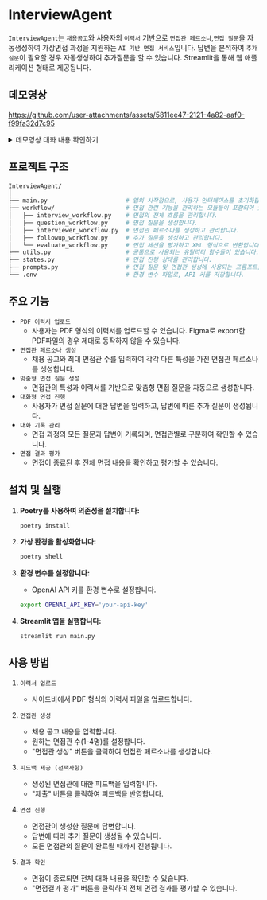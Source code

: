 # InterviewAgent

`InterviewAgent`는 `채용공고`와 사용자의 `이력서` 기반으로 `면접관 페르소나`,`면접 질문`을 자동생성하여 가상면접 과정을 지원하는 `AI 기반 면접 서비스`입니다.
답변을 분석하여 `추가질문`이 필요할 경우 자동생성하여 추가질문을 할 수 있습니다. Streamlit을 통해 웹 애플리케이션 형태로 제공됩니다.



## 데모영상
https://github.com/user-attachments/assets/5811ee47-2121-4a82-aaf0-f99fa32d7c95

<details>
   <summary>데모영상 대화 내용 확인하기</summary>
<div markdown="1">

# 기술 면접 질문 및 답변 정리

## 면접관: 이정훈
- **소속:** 원티드랩 AI기술팀
- **직위:** AI 엔지니어
- **경력:** 5년
- **주요 업무:** 머신러닝 모델 개발 및 데이터 분석
- **평가 포인트:** 머신러닝 솔루션의 HR 문제 해결 효과성, 문제 해결 능력, 창의성, 멀티 에이전트 아키텍처와 LLM API 연동 경험
  
### 초기 생성 질문
1. SBERT 모델을 개발할 때 어떤 기술적 도전과제를 직면했으며, 그것을 어떻게 해결했는지 공유해 주세요.
2. OCR 기반 일정 추출 시스템을 구축할 때 프롬프트 엔지니어링을 어떤 방법으로 적용했는지 설명해 주세요.
3. 프로젝트 협업 경험 중 팀워크를 어떻게 강화했고, 그로 인해 팀의 성과에 어떤 영향을 미쳤는지 예시를 들어 주세요.

### 질문 및 답변

#### Q1: SBERT 모델을 개발할 때 어떤 기술적 도전과제를 직면했으며, 그것을 어떻게 해결했는지 공유해 주세요.
- **답변:**
   - SBERT 모델 개발 시 특허 도메인에 최적화된 임베딩을 만드는 것이 주요 도전 과제였습니다. 이를 위해 KoPatElectra 특허 도메인 토큰과 KLUE-base 사전을 통합하고, KIPRIS 특허 요약문을 통한 MLM(Masked Language Model) 추가 학습을 진행했습니다. 이러한 Domain Adaptation 접근을 통해 키워드 기반 검색의 한계를 극복하고, 문장 단위 임베딩으로 세부 기술 간 더 정확한 유사도를 평가할 수 있었습니다.

- **추가질문:** 도메인 적응을 위해 사용한 구체적인 방법론이나 기술 스택에 대해 더 설명해 주실 수 있나요?

- **추가답변:**
   - Domain Adaptation을 위해 KoPatElectra의 특허 도메인 토큰과 KLUE-base 사전을 통합하고, KIPRIS 특허 요약문을 활용한 Masked Language Model(MLM) 추가 학습을 수행했습니다. 구체적으로는 PyTorch를 기반으로 NLI(Natural Language Inference)와 STS(Semantic Textual Similarity) 파인튜닝을 적용하여 Sentence-BERT 모델의 성능을 개선했습니다. 이를 통해 기존 키워드 기반 검색 대비 더 의미론적으로 정확한 특허 검색 시스템을 구현할 수 있었고, 실제 내부 연구원 15명을 대상으로 한 평가에서 NDCG@10 기준 0.66의 성과를 달성했습니다.

#### Q2: OCR 기반 일정 추출 시스템을 구축할 때 프롬프트 엔지니어링을 어떤 방법으로 적용했는지 설명해 주세요.
- **답변:**
   - 몽글몽글 프로젝트에서 OCR + LLM 기반 일정 추출 시스템 구축 시, 여러 OCR 모델(EasyOCR, Pororo, Tesseract)의 결과를 결합하고 GPT-4o mini를 활용한 후보정 파이프라인을 설계했습니다. 특히 일정의 일시, 시간, 대상, 내용, 비고 등 메타데이터를 정확하게 추출하기 위해 구조화된 프롬프트 엔지니어링을 적용했으며, 주요 일정 외 참고사항의 '기타' 정보를 분류하는 프롬프트를 개발했습니다. 이를 통해 유료 OCR API 대비 1/3 비용으로 자동 일정 추출 파이프라인을 구축할 수 있었습니다.

#### Q3: 프로젝트 협업 경험 중 팀워크를 어떻게 강화했고, 그로 인해 팀의 성과에 어떤 영향을 미쳤는지 예시를 들어 주세요.
- **답변:**
    - 제가 참여한 몽글몽글과 YouTube 핫클립 자동생성기 프로젝트에서는 팀원들과 긴밀히 협업하여 혁신적인 솔루션을 만들었습니다. 특히 멀티모달 AI 시스템 개발 시 ML, 백엔드, 프론트엔드 팀원들 간 지속적인 소통과 기술 공유를 통해 시너지를 창출했습니다. 예를 들어 YouTube 핫클립 프로젝트에서는 Vision Modality와 Text Modality를 결합하는 과정에서 서로의 전문성을 공유하고, 프롬프트 엔지니어링 기법을 함께 개선하여 최종적으로 카테고리별 평균 Hit Rate를 18.52% 개선할 수 있었습니다.

---

## 면접관: 박수진

- **소속:** 원티드랩 AI기술팀
- **직위:** MLOps 엔지니어
- **경력:** 3년
- **주요 업무:** ML 시스템 구축 및 관리, 서비스 안정성 보장
- **평가 포인트:** 시스템 안정성 및 효율성 유지 능력, 빠른 실행과 피드백 반영 능력, 원티드랩 미션/가치 이해도
  
### 초기 생성 질문
1. 과학기술사업화진흥원에서 개발한 유사특허 검색 시스템에서 추론 속도를 62% 개선했다고 했습니다. 이 과정에서 어떤 주요 최적화 전략을 사용했는지 설명해 주세요.
2. 몽글몽글 프로젝트에서의 AI 기반 자동 일정 추출 파이프라인 구축 과정에서 가장 큰 도전 과제는 무엇이었고, 이를 어떻게 해결했는지 설명 부탁드립니다.
3. YouTube 핫클립 자동생성기의 모델 의존성 격리와 자동화된 추론 프로세스를 설명해 주시고, 이를 통해 어떤 효율성을 얻었는지 말씀해 주세요.

### 질문 및 답변

#### Q1: 과학기술사업화진흥원에서 개발한 유사특허 검색 시스템에서 추론 속도를 62% 개선했다고 했습니다. 이 과정에서 어떤 주요 최적화 전략을 사용했는지 설명해 주세요.
- **답변:** 유사특허 검색 시스템의 추론 속도 개선을 위해 Faiss 라이브러리를 활용한 벡터 데이터베이스 구축과 도메인 특화 Sentence-BERT 모델 개발에 집중했습니다. 특히 KIPRIS 특허 서지정보 158만 건을 기반으로 벡터 인덱싱을 최적화하고, KoPatElectra 특허 도메인 토큰과 KLUE-base 사전을 통합한 도메인 적응 학습을 통해 검색 효율성을 크게 향상시켰습니다. 이러한 접근을 통해 기존 Doc2Vec 모델 대비 평균 검색 시간을 1분 34초에서 58초로 단축할 수 있었습니다.

#### Q2: 몽글몽글 프로젝트에서의 AI 기반 자동 일정 추출 파이프라인 구축 과정에서 가장 큰 도전 과제는 무엇이었고, 이를 어떻게 해결했는지 설명 부탁드립니다.
- **답변:**
    - 가장 큰 도전 과제는 OCR 단계에서 발생하는 정보 오인식 문제였습니다. 초기에는 단일 OCR 모델 사용으로 인해 행사명, 장소, 시간, 준비물 등 중요 정보의 정확도가 낮았습니다. 이를 해결하기 위해 EasyOCR, Pororo, Tesseract 등 다중 OCR 모델을 결합하고, GPT-4o mini를 활용한 후보정 파이프라인을 설계했습니다. 특히 LLM을 통해 오타를 교정하고 구조화된 메타데이터를 추출하는 프롬프트 엔지니어링을 적용하여, 유료 OCR API 대비 1/3 비용으로 높은 정확도의 자동 일정 추출 시스템을 구현할 수 있었습니다.

#### Q3: YouTube 핫클립 자동생성기의 모델 의존성 격리와 자동화된 추론 프로세스를 설명해 주시고, 이를 통해 어떤 효율성을 얻었는지 말씀해 주세요.
- **답변:**
     - YouTube 핫클립 자동생성기 프로젝트에서는 Audio, Text, Vision 모델 간 패키지 의존성 충돌 문제를 해결하기 위해 Docker Compose 기반의 멀티 컨테이너 아키텍처를 구축했습니다. 각 모델(OpenAI Whisper, CLIP, Mistral AI)을 개별 컨테이너로 격리시켜 의존성 문제를 해결하고, 통합 추론 파이프라인을 자동화했습니다. 이를 통해 모델 간 리소스 관리가 용이해졌으며, 4비트 양자화와 결합하여 메모리 사용량을 70% 절감하고 추론 속도를 50% 개선하는 성과를 달성했습니다.
---

## 종합평가 결과
### 모의 면접 피드백

#### 1. SBERT 모델 개발 시 기술적 도전과제
**답변:** SBERT 모델 개발 시 특허 도메인에 최적화된 임베딩을 만드는 것이 주요 도전 과제였습니다. 이를 위해 KoPatElectra 특허 도메인 토큰과 KLUE-base 사전을 통합하고, KIPRIS 특허 요약문을 통한 MLM(Masked Language Model) 추가 학습을 진행했습니다. 이러한 Domain Adaptation 접근을 통해 키워드 기반 검색의 한계를 극복하고, 문장 단위 임베딩으로 세부 기술 간 더 정확한 유사도를 평가할 수 있었습니다.

**피드백:**
1. **명확성:** 답변이 명확하고 이해하기 쉬웠습니다. 기술적 용어를 적절히 사용하여 전문성을 잘 드러냈습니다.
2. **기술적 깊이:** 다양한 기술적 요소를 언급하여 깊이를 보여주었습니다. 그러나 각 기술의 구체적인 작동 방식이나 효과에 대한 설명이 추가되면 더 좋을 것 같습니다.
3. **전문성:** 전문적인 용어 사용이 좋았으나, 비전문가도 이해할 수 있도록 간단한 설명을 추가하는 것이 좋습니다.

**개선 제안:** 기술적 요소에 대한 간단한 설명을 추가하여 비전문가도 이해할 수 있도록 하세요. 예를 들어, "MLM은 문맥을 이해하는 데 도움을 주는 기술입니다."와 같은 설명이 도움이 될 수 있습니다.

---

#### 2. 도메인 적응을 위한 방법론
**답변:** Domain Adaptation을 위해 KoPatElectra의 특허 도메인 토큰과 KLUE-base 사전을 통합하고, KIPRIS 특허 요약문을 활용한 Masked Language Model(MLM) 추가 학습을 수행했습니다. 구체적으로는 PyTorch를 기반으로 NLI(Natural Language Inference)와 STS(Semantic Textual Similarity) 파인튜닝을 적용하여 Sentence-BERT 모델의 성능을 개선했습니다. 이를 통해 기존 키워드 기반 검색 대비 더 의미론적으로 정확한 특허 검색 시스템을 구현할 수 있었고, 실제 내부 연구원 15명을 대상으로 한 평가에서 NDCG@10 기준 0.66의 성과를 달성했습니다.

**피드백:**
1. **완전성:** 답변이 매우 완전하며, 구체적인 수치와 결과를 제시하여 신뢰성을 높였습니다.
2. **기술적 깊이:** 다양한 기술적 요소를 잘 설명하였고, 성과를 수치로 제시하여 효과를 명확히 했습니다.
3. **관련성:** 질문에 대한 답변이 매우 관련성이 높았습니다.

**개선 제안:** 성과를 수치로 제시한 것은 좋지만, 그 수치가 어떤 의미를 가지는지에 대한 설명을 추가하면 더 좋을 것 같습니다. 예를 들어, "NDCG@10 기준 0.66은 업계 평균보다 20% 높은 수치입니다."와 같은 비교가 도움이 될 수 있습니다.

---

#### 3. OCR 기반 일정 추출 시스템 구축
**답변:** 몽글몽글 프로젝트에서 OCR + LLM 기반 일정 추출 시스템 구축 시, 여러 OCR 모델(EasyOCR, Pororo, Tesseract)의 결과를 결합하고 GPT-4o mini를 활용한 후보정 파이프라인을 설계했습니다. 특히 일정의 일시, 시간, 대상, 내용, 비고 등 메타데이터를 정확하게 추출하기 위해 구조화된 프롬프트 엔지니어링을 적용했으며, 주요 일정 외 참고사항의 '기타' 정보를 분류하는 프롬프트를 개발했습니다. 이를 통해 유료 OCR API 대비 1/3 비용으로 자동 일정 추출 파이프라인을 구축할 수 있었습니다.

**피드백:**
1. **완전성:** 전반적으로 잘 설명하였으나, 프롬프트 엔지니어링의 구체적인 방법론에 대한 설명이 부족했습니다.
2. **명확성:** '구조화된 프롬프트 엔지니어링'에 대한 구체적인 설명이 부족하여 다소 모호할 수 있습니다.
3. **기술적 깊이:** 다양한 OCR 모델을 언급하여 기술적 깊이를 보여주었으나, 프롬프트 엔지니어링의 구체적인 기술적 세부사항이 부족합니다.

**개선 제안:** 프롬프트 엔지니어링의 구체적인 예시를 들어 설명하면 좋습니다. 예를 들어, "일정의 일시를 추출하기 위해 '일시: {날짜}'와 같은 형식을 사용했습니다."와 같은 구체적인 예시가 도움이 될 것입니다.

---

#### 4. 프로젝트 협업 경험
**답변:** 제가 참여한 몽글몽글과 YouTube 핫클립 자동생성기 프로젝트에서는 팀원들과 긴밀히 협업하여 혁신적인 솔루션을 만들었습니다. 특히 멀티모달 AI 시스템 개발 시 ML, 백엔드, 프론트엔드 팀원들 간 지속적인 소통과 기술 공유를 통해 시너지를 창출했습니다. 예를 들어 YouTube 핫클립 프로젝트에서는 Vision Modality와 Text Modality를 결합하는 과정에서 서로의 전문성을 공유하고, 프롬프트 엔지니어링 기법을 함께 개선하여 최종적으로 카테고리별 평균 Hit Rate를 18.52% 개선할 수 있었습니다.

**피드백:**
1. **완전성:** 팀워크 강화 방법과 성과를 잘 설명하였습니다.
2. **명확성:** 답변이 명확하고 구체적입니다.
3. **기술적 깊이:** 기술적인 측면을 잘 다루고 있어 충분한 기술적 이해를 보여줍니다.

**개선 제안:** 팀워크를 강화하기 위해 어떤 구체적인 방법을 사용했는지에 대한 예시를 추가하면 좋습니다. 예를 들어, "주간 회의를 통해 각 팀의 진행 상황을 공유했습니다."와 같은 구체적인 방법이 도움이 될 것입니다.

---

### 종합 피드백
- **강점:** 기술적 깊이와 전문성이 뛰어나며, 구체적인 성과를 수치로 제시하여 신뢰성을 높였습니다. 명확한 의사소통 능력도 돋보입니다.
- **개선 필요 사항:** 기술적 요소에 대한 간단한 설명 추가, 구체적인 예시 제공, 성과의 의미에 대한 설명 보강이 필요합니다.

### 개선 방안
1. **명확한 설명 연습:** 기술적 용어를 비전문가도 이해할 수 있도록 설명하는 연습을 하세요.
2. **구체적인 예시 준비:** 각 기술적 접근 방식에 대한 구체적인 예시를 미리 준비해 두세요.
3. **성과의 의미 설명:** 성과를 수치로 제시할 때 그 의미를 설명하는 연습을 하세요.

이러한 개선 방안을 통해 면접에서 더욱 강력한 인상을 남길 수 있을 것입니다. 추가적인 연습 자료나 리소스가 필요하다면 언제든지 말씀해 주세요.

</div>
</details>

## 프로젝트 구조

```bash
InterviewAgent/
│
├── main.py                      # 앱의 시작점으로, 사용자 인터페이스를 초기화합니다.
├── workflow/                    # 면접 관련 기능을 관리하는 모듈들이 포함되어 있습니다.
│   ├── interview_workflow.py    # 면접의 전체 흐름을 관리합니다.
│   ├── question_workflow.py     # 면접 질문을 생성합니다.
│   ├── interviewer_workflow.py  # 면접관 페르소나를 생성하고 관리합니다.
│   ├── followup_workflow.py     # 추가 질문을 생성하고 관리합니다.
│   └── evaluate_workflow.py     # 면접 세션을 평가하고 XML 형식으로 변환합니다.
├── utils.py                     # 공통으로 사용되는 유틸리티 함수들이 있습니다.
├── states.py                    # 면접 진행 상태를 관리합니다.
├── prompts.py                   # 면접 질문 및 면접관 생성에 사용되는 프롬프트를 정의합니다.
└── .env                         # 환경 변수 파일로, API 키를 저장합니다.
```
## 주요 기능

- `PDF 이력서 업로드`
   - 사용자는 PDF 형식의 이력서를 업로드할 수 있습니다. Figma로 export한 PDF파일의 경우 제대로 동작하지 않을 수 있습니다.
- `면접관 페르소나 생성`
   - 채용 공고와 최대 면접관 수를 입력하여 각각 다른 특성을 가진 면접관 페르소나를 생성합니다.
- `맞춤형 면접 질문 생성`
   - 면접관의 특성과 이력서를 기반으로 맞춤형 면접 질문을 자동으로 생성합니다.
- `대화형 면접 진행`
   - 사용자가 면접 질문에 대한 답변을 입력하고, 답변에 따른 추가 질문이 생성됩니다.
- `대화 기록 관리`
   - 면접 과정의 모든 질문과 답변이 기록되며, 면접관별로 구분하여 확인할 수 있습니다.
- `면접 결과 평가`
   - 면접이 종료된 후 전체 면접 내용을 확인하고 평가할 수 있습니다.

## 설치 및 실행

1. **Poetry를 사용하여 의존성을 설치합니다:**
   ```bash
   poetry install
   ```

2. **가상 환경을 활성화합니다:**
   ```bash
   poetry shell
   ```

3. **환경 변수를 설정합니다:**
   - OpenAI API 키를 환경 변수로 설정합니다.
   ```bash
   export OPENAI_API_KEY='your-api-key'
   ```

4. **Streamlit 앱을 실행합니다:**
   ```bash
   streamlit run main.py
   ```

## 사용 방법

1. `이력서 업로드`
   - 사이드바에서 PDF 형식의 이력서 파일을 업로드합니다.

2. `면접관 생성`
   - 채용 공고 내용을 입력합니다.
   - 원하는 면접관 수(1-4명)를 설정합니다.
   - "면접관 생성" 버튼을 클릭하여 면접관 페르소나를 생성합니다.

3. `피드백 제공 (선택사항)`
   - 생성된 면접관에 대한 피드백을 입력합니다.
   - "제출" 버튼을 클릭하여 피드백을 반영합니다.

4. `면접 진행`
   - 면접관이 생성한 질문에 답변합니다.
   - 답변에 따라 추가 질문이 생성될 수 있습니다.
   - 모든 면접관의 질문이 완료될 때까지 진행됩니다.

5. `결과 확인`
   - 면접이 종료되면 전체 대화 내용을 확인할 수 있습니다.
   - "면접결과 평가" 버튼을 클릭하여 전체 면접 결과를 평가할 수 있습니다.
